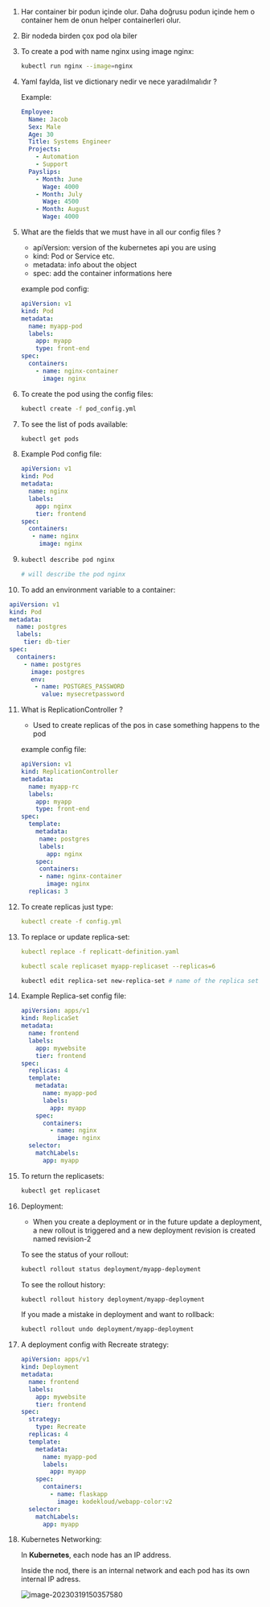 1. Hər container bir podun içinde olur. Daha doğrusu podun içinde hem o container hem de onun helper containerleri olur.

2. Bir nodeda birden çox pod ola biler

3. To create a pod with name nginx using image nginx:

   ```bash
   kubectl run nginx --image=nginx
   ```

4. Yaml faylda, list ve dictionary nedir ve nece yaradılmalıdır ?

   Example:

   ```yaml
   Employee:
     Name: Jacob
     Sex: Male
     Age: 30
     Title: Systems Engineer
     Projects:
       - Automation
       - Support
     Payslips:
       - Month: June
         Wage: 4000
       - Month: July
         Wage: 4500
       - Month: August
         Wage: 4000 
   ```

   

5. What are the fields that we must have in all our config files ?

   - apiVersion: version of the kubernetes api you are using
   - kind: Pod or Service etc.
   - metadata: info about the object
   - spec: add the container informations here

   example pod config:

   ```yaml
   apiVersion: v1
   kind: Pod
   metadata:
     name: myapp-pod
     labels:
       app: myapp
       type: front-end
   spec:
     containers:
       - name: nginx-container
         image: nginx
   ```

6. To create the pod using the config files:

   ```bash
   kubectl create -f pod_config.yml
   ```

7. To see the list of pods available:

   ```bash
   kubectl get pods
   ```

8. Example Pod config file:

   ```yaml
   apiVersion: v1
   kind: Pod
   metadata:
     name: nginx
     labels:
       app: nginx
       tier: frontend
   spec:
     containers:
      - name: nginx
        image: nginx
   ```

9. ```bash
   kubectl describe pod nginx
   
   # will describe the pod nginx
   ```

10. To add an environment variable to a container:

   ```yaml
   apiVersion: v1
   kind: Pod
   metadata:
     name: postgres
     labels:
       tier: db-tier
   spec:
     containers:
       - name: postgres
         image: postgres
         env:
          - name: POSTGRES_PASSWORD
            value: mysecretpassword
   ```

11. What is ReplicationController ?

    - Used to create replicas of the pos in case something happens to the pod

    example config file:

    ```yaml
    apiVersion: v1
    kind: ReplicationController
    metadata:
      name: myapp-rc
      labels:
      	app: myapp
      	type: front-end
    spec:
      template:
      	metadata:
      	 name: postgres
      	 labels:
           app: nginx
    	spec:
      	 containers:
         - name: nginx-container
           image: nginx
      replicas: 3
    ```

12. To create replicas just type:

    ```yaml
    kubectl create -f config.yml
    ```

13. To replace or update replica-set:

    ```yaml
    kubectl replace -f replicatt-definition.yaml
    ```

    ```yaml
    kubectl scale replicaset myapp-replicaset --replicas=6
    ```

    ```bash
    kubectl edit replica-set new-replica-set # name of the replica set
    ```

    

14. Example Replica-set config file:

    ```yaml
    apiVersion: apps/v1
    kind: ReplicaSet
    metadata:
      name: frontend
      labels:
        app: mywebsite
        tier: frontend
    spec:
      replicas: 4
      template:
        metadata:
          name: myapp-pod
          labels:
            app: myapp
        spec:
          containers:
            - name: nginx
              image: nginx
      selector:
        matchLabels:
          app: myapp
    ```

15. To return the replicasets:

    ```bash
    kubectl get replicaset
    ```

16. Deployment:

    - When you create a deployment or in the future update a deployment, a new rollout is triggered and a new deployment revision is created named revision-2

    To see the status of your rollout:

    ```bash
    kubectl rollout status deployment/myapp-deployment
    ```

    To see the rollout history:

    ```bash
    kubectl rollout history deployment/myapp-deployment
    ```

    If you made a mistake in deployment and want to rollback:

    ```bash
    kubectl rollout undo deployment/myapp-deployment
    ```

    

17. A deployment config with Recreate strategy:

    ```yaml
    apiVersion: apps/v1
    kind: Deployment
    metadata:
      name: frontend
      labels:
        app: mywebsite
        tier: frontend
    spec:
      strategy:
        type: Recreate
      replicas: 4
      template:
        metadata:
          name: myapp-pod
          labels:
            app: myapp
        spec:
          containers:
            - name: flaskapp
              image: kodekloud/webapp-color:v2
      selector:
        matchLabels:
          app: myapp
    ```

18. Kubernetes Networking:

    In **Kubernetes**, each node has an IP address. 

    Inside the nod, there is an internal network and each pod has its own internal IP adress.

    ![image-20230319150357580](/home/haziyevv/.config/Typora/typora-user-images/image-20230319150357580.png)

    